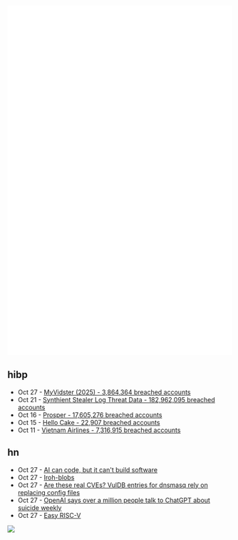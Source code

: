 ![Metrics](https://raw.githubusercontent.com/phixion/phixion/master/metrics.svg)

## hibp

<!--
for https://github.com/phixion/phixion/blob/main/.github/workflows/feeds.yml
-->
<!--START_SECTION:haveibeenpwnd-->
- Oct 27 - [MyVidster (2025) - 3,864,364 breached accounts](https://haveibeenpwned.com/Breach/MyVidster2025)
- Oct 21 - [Synthient Stealer Log Threat Data - 182,962,095 breached accounts](https://haveibeenpwned.com/Breach/SynthientStealerLogThreatData)
- Oct 16 - [Prosper - 17,605,276 breached accounts](https://haveibeenpwned.com/Breach/Prosper)
- Oct 15 - [Hello Cake - 22,907 breached accounts](https://haveibeenpwned.com/Breach/HelloCake)
- Oct 11 - [Vietnam Airlines - 7,316,915 breached accounts](https://haveibeenpwned.com/Breach/VietnamAirlines)
<!--END_SECTION:haveibeenpwnd-->

## hn

<!--
for https://github.com/phixion/phixion/blob/main/.github/workflows/feeds.yml
-->
<!--START_SECTION:hn-->
- Oct 27 - [AI can code, but it can't build software](https://bytesauna.com/post/coding-vs-software-engineering)
- Oct 27 - [Iroh-blobs](https://www.iroh.computer/blog/iroh-blobs-0-95-new-features)
- Oct 27 - [Are these real CVEs? VulDB entries for dnsmasq rely on replacing config files](https://seclists.org/oss-sec/2025/q4/79)
- Oct 27 - [OpenAI says over a million people talk to ChatGPT about suicide weekly](https://techcrunch.com/2025/10/27/openai-says-over-a-million-people-talk-to-chatgpt-about-suicide-weekly/)
- Oct 27 - [Easy RISC-V](https://dramforever.github.io/easyriscv/)
<!--END_SECTION:hn-->

<!--
for https://yhype.me
-->
![](https://hit.yhype.me/github/profile?user_id=13013670)
